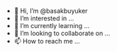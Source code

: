- 👋 Hi, I’m @basakbuyuker
- 👀 I’m interested in ...
- 🌱 I’m currently learning ...
- 💞️ I’m looking to collaborate on ...
- 📫 How to reach me ...

<!---
basakbuyuker/basakbuyuker is a ✨ special ✨ repository because its `README.md` (this file) appears on your GitHub profile.
You can click the Preview link to take a look at your changes.
--->
